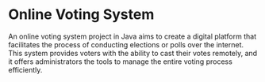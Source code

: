 # Online Voting System

An online voting system project in Java aims to create a digital platform that facilitates the process of conducting elections or polls over the internet. This system provides voters with the ability to cast their votes remotely, and it offers administrators the tools to manage the entire voting process efficiently.

